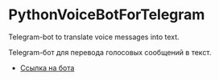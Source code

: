 # PythonVoiceBotForTelegram
Telegram-bot to translate voice messages into text.

Telegram-бот для перевода голосовых сообщений в текст. 

- [Ссылка на бота](https://t.me/VolkovVoiceTranslatorBot)
